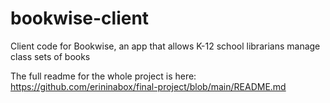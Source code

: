 # bookwise-client
Client code for Bookwise, an app that allows K-12 school librarians manage class sets of books

The full readme for the whole project is here: <https://github.com/erininabox/final-project/blob/main/README.md>
